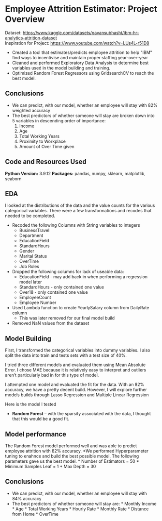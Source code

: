 # Employee Attrition Estimator: Project Overview

Dataset: https://www.kaggle.com/datasets/pavansubhasht/ibm-hr-analytics-attrition-dataset <br>
Inspiration for Project: https://www.youtube.com/watch?v=LUs4L-r51D8

* Created a tool that estimates/predicts employee attrition to help "IBM" find ways to incentivise and maintain proper staffing year-over-year
* Cleaned and performed Exploratory Data Analysis to determine best variables used in the model building and training.
* Optimized Random Forest Regressors using GridsearchCV to reach the best model.

## Conclusions
* We can predict, with our model, whether an employee will stay with 82% weighted accuracy
* The best predictors of whether someone will stay are broken down into 5 variables in descending order of importance:
    1. Income
    2. Age
    3. Total Working Years
    4. Proximity to Workplace
    5. Amount of Over Time given
    


## Code and Resources Used 
**Python Version:** 3.9.12
**Packages:** pandas, numpy, sklearn, matplotlib, seaborn  



## EDA
I looked at the distributions of the data and the value counts for the various categorical variables. There were a few transformations and recodes that needed to be completed.

* Recoded the following Columns with String variables to integers
    * BusinessTravel
    * Department
    * EducationField
    * StandardHours
    * Gender
    * Marital Status
    * OverTime
    * Job Roles
* Dropped the following columns for lack of useable data:
    * EducationField - may add back in when performing a regression model later
    * StandardHours - only contained one value
    * Over18 - only contained one value
    * EmployeeCount
    * Employee Number
*	Used Lambda function to create YearlySalary column from DailyRate column
    * This was later removed for our final model build
*	Removed NaN values from the dataset


## Model Building 

First, I transformed the categorical variables into dummy variables. I also split the data into train and tests sets with a test size of 40%.   

I tried three different models and evaluated them using Mean Absolute Error. I chose MAE because it is relatively easy to interpret and outliers aren’t particularly bad in for this type of model.   

I attempted one model and evaluated the fit for the data. With an 82% accuracy, we have a pretty decent build. However, I will explore further models builds through Lasso Regression and Multiple Linear Regression

Here is the model I tested
*	**Random Forest** – with the sparsity associated with the data, I thought that this would be a good fit.

## Model performance
The Random Forest model performed well and was able to predict employee attrition with 82% accuracy.
*We performed Hyperparameter tuning to enahnce and build the best possible model. The following parameters gave us the best model.
     * Number of Estimators = 50
     * Minimum Samples Leaf = 1
     * Max Depth = 30
     
     
## Conclusions
* We can predict, with our model, whether an employee will stay with 84% accuracy
* The best predictors of whether someone will stay are:
      * Monthly Income
      * Age
      * Total Working Years
      * Hourly Rate
      * Monthly Rate
      * Distance from Home
      * OverTime


